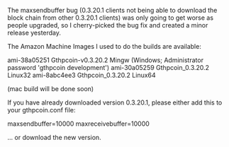 The maxsendbuffer bug (0.3.20.1 clients not being able to download the block chain from other 0.3.20.1 clients) was only going to get
worse as people upgraded, so I cherry-picked the bug fix and created a minor release yesterday.

The Amazon Machine Images I used to do the builds are available:

  ami-38a05251   Gthpcoin-v0.3.20.2 Mingw    (Windows; Administrator password 'gthpcoin development')
  ami-30a05259   Gthpcoin_0.3.20.2 Linux32
  ami-8abc4ee3   Gthpcoin_0.3.20.2 Linux64

(mac build will be done soon)

If you have already downloaded version 0.3.20.1, please either add this to your gthpcoin.conf file:

  maxsendbuffer=10000
  maxreceivebuffer=10000

... or download the new version.
